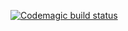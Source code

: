 [![Codemagic build status](https://api.codemagic.io/apps/67c79dd139afbbdc7fb43539/ios-project-debug/status_badge.svg)](https://codemagic.io/apps/67c79dd139afbbdc7fb43539/ios-project-debug/latest_build)
